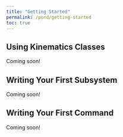 ```yaml
---
title: "Getting Started"
permalink: /pond/getting-started
toc: true
---
```

## Using Kinematics Classes

Coming soon!

## Writing Your First Subsystem

Coming soon!

## Writing Your First Command

Coming soon!
